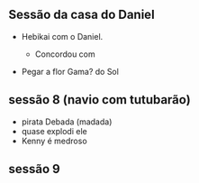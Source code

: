 ## Sessão da casa do Daniel

- Hebikai com o Daniel.
  - Concordou com

- Pegar a flor Gama? do Sol

## sessão 8 (navio com tutubarão)

- pirata Debada (madada)
- quase explodi ele
- Kenny é medroso

## sessão 9